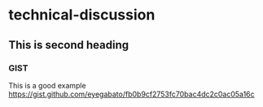 # technical-discussion

## This is second heading

### GIST
 This is a good example
   https://gist.github.com/eyegabato/fb0b9cf2753fc70bac4dc2c0ac05a16c

